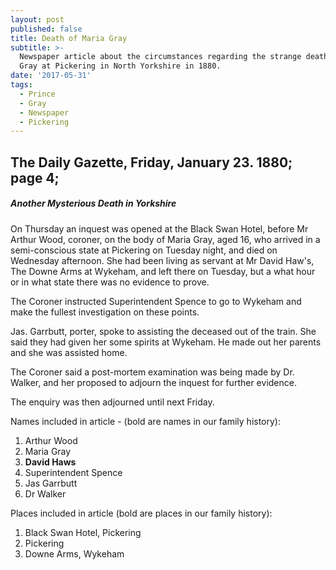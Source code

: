 ```yaml
---
layout: post
published: false
title: Death of Maria Gray
subtitle: >-
  Newspaper article about the circumstances regarding the strange death of Maria
  Gray at Pickering in North Yorkshire in 1880.
date: '2017-05-31'
tags:
  - Prince
  - Gray
  - Newspaper
  - Pickering
---
```

## The Daily Gazette, Friday, January 23. 1880; page 4; 

##### Another Mysterious Death in Yorkshire

On Thursday an inquest was opened at the Black Swan Hotel, before Mr Arthur Wood, coroner, on the body of Maria Gray, aged 16, who arrived in a semi-conscious state at Pickering on Tuesday night, and died on Wednesday afternoon. She had been living as servant at Mr David Haw's, The Downe Arms at Wykeham, and left there on Tuesday, but a what hour or in what state there was no evidence to prove.

The Coroner instructed Superintendent Spence to go to Wykeham and make the fullest investigation on these points.

Jas. Garrbutt, porter, spoke to assisting the deceased out of the train. She said they had given her some spirits at Wykeham.  He made out her parents and she was assisted home. 

The Coroner said a post-mortem examination was being made by Dr. Walker, and her proposed to adjourn the inquest for further evidence.

The enquiry was then adjourned until next Friday.

Names included in article - (bold are names in our family history): 
1. Arthur Wood
1. Maria Gray
1. **David Haws**
1. Superintendent Spence
1. Jas Garrbutt
1. Dr Walker

Places included in article (bold are places in our family history):
1. Black Swan Hotel, Pickering
1. Pickering
1. Downe Arms, Wykeham